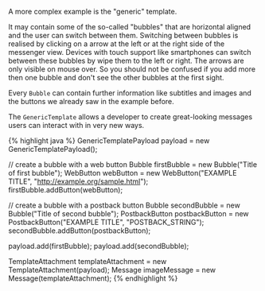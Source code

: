 A more complex example is the "generic" template.

It may contain some of the so-called "bubbles" that are horizontal aligned and the user 
can switch between them. Switching between bubbles is realised by clicking on
a arrow at the left or at the right side of the messenger view. Devices with touch 
support like smartphones can switch between these bubbles by wipe them to the left or 
right. The arrows are only visible on mouse over. So you should not be confused if you 
add more then one bubble and don't see the other bubbles at the first sight.

Every `Bubble` can contain further information like subtitles and images and the buttons 
we already saw in the example before.

The `GenericTemplate` allows a developer to create great-looking messages users can 
interact with in very new ways. 

{% highlight java %}
GenericTemplatePayload payload = new GenericTemplatePayload();

// create a bubble with a web button
Bubble firstBubble = new Bubble("Title of first bubble");
WebButton webButton = new WebButton("EXAMPLE TITLE", "http://example.org/sample.html");
firstBubble.addButton(webButton);

// create a bubble with a postback button
Bubble secondBubble = new Bubble("Title of second bubble");
PostbackButton postbackButton = new PostbackButton("EXAMPLE TITLE", "POSTBACK_STRING");
secondBubble.addButton(postbackButton);

payload.add(firstBubble);
payload.add(secondBubble);

TemplateAttachment templateAttachment = new TemplateAttachment(payload);
Message imageMessage = new Message(templateAttachment);
{% endhighlight %}